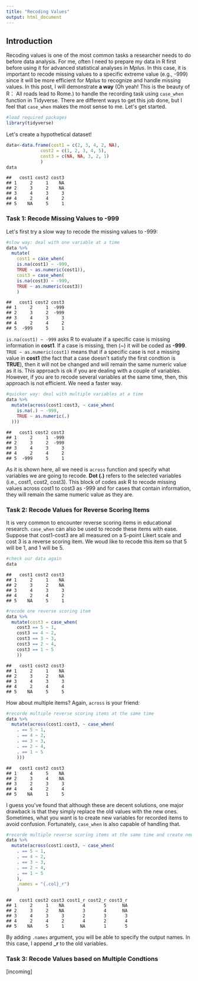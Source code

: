 ```yaml
---
title: "Recoding Values"
output: html_document
---
```




## Introduction

Recoding values is one of the most common tasks a researcher needs to do before data analysis. For me, often I need to prepare my data in R first before using it for advanced statistical analyses in M*plus*. In this case, it is important to recode missing values to a specific extreme value (e.g., -999) since it will be more efficient for M*plus* to recognize and handle missing values. In this post, I will demonstrate **a way** (Oh yeah! This is the beauty of R： All roads lead to Rome.) to handle the recording task using `case_when` function in Tidyverse. There are different ways to get this job done, but I feel that `case_when` makes the most sense to me. Let's get started.


```r
#load required packages
library(tidyverse)
```

Let's create a hypothetical dataset!

```r
data<-data.frame(cost1 = c(2, 3, 4, 2, NA),
             cost2 = c(1, 2, 3, 4, 5),
             cost3 = c(NA, NA, 3, 2, 1)
             )
data
```

```
##   cost1 cost2 cost3
## 1     2     1    NA
## 2     3     2    NA
## 3     4     3     3
## 4     2     4     2
## 5    NA     5     1
```

### Task 1: Recode Missing Values to -999

Let's first try a slow way to recode the missing values to -999:


```r
#slow way: deal with one variable at a time
data %>% 
  mutate(
    cost1 = case_when(
    is.na(cost1) ~ -999, 
    TRUE ~ as.numeric(cost1)),
    cost3 = case_when(
    is.na(cost3) ~ -999, 
    TRUE ~ as.numeric(cost3))
    )
```

```
##   cost1 cost2 cost3
## 1     2     1  -999
## 2     3     2  -999
## 3     4     3     3
## 4     2     4     2
## 5  -999     5     1
```

`is.na(cost1) ~ -999` asks R to evaluate if a specific case is missing information in **cost1**. If a case is missing, then (~) it will be coded as **-999**. `TRUE ~ as.numeric(cost1)` means that if a specific case is not a missing value in **cost1** (the fact that a case doesn't satisfy the first condtion is **TRUE**), then it will not be changed and will remain the same numeric value as it is. This approach is ok if you are dealing with a couple of variables. However, if you are to recode several variables at the same time, then, this approach is not efficient. We need a faster way.


```r
#quicker way: deal with multiple variables at a time
data %>% 
  mutate(across(cost1:cost3, ~ case_when(
    is.na(.) ~ -999, 
    TRUE ~ as.numeric(.)
  )))
```

```
##   cost1 cost2 cost3
## 1     2     1  -999
## 2     3     2  -999
## 3     4     3     3
## 4     2     4     2
## 5  -999     5     1
```

As it is shown here, all we need is `across` function and specify what variables we are going to recode. **Dot (.)** refers to the selected variables (i.e., cost1, cost2, cost3). This block of codes ask R to recode missing values across cost1 to cost3 as -999 and for cases that contain information, they will remain the same numeric value as they are.


### Task 2: Recode Values for Reverse Scoring Items

It is very common to encounter reverse scoring items in educational research. `case_when` can also be used to recode these items with ease. Suppose that cost1-cost3 are all measured on a 5-point Likert scale and cost 3 is a reverse scoring item. We woud like to recode this item so that 5 will be 1, and 1 will be 5.  


```r
#check our data again
data
```

```
##   cost1 cost2 cost3
## 1     2     1    NA
## 2     3     2    NA
## 3     4     3     3
## 4     2     4     2
## 5    NA     5     1
```

```r
#recode one reverse scoring item
data %>%
  mutate(cost3 = case_when(
    cost3 == 5 ~ 1, 
    cost3 == 4 ~ 2,
    cost3 == 3 ~ 3,
    cost3 == 2 ~ 4,
    cost3 == 1 ~ 5
    ))
```

```
##   cost1 cost2 cost3
## 1     2     1    NA
## 2     3     2    NA
## 3     4     3     3
## 4     2     4     4
## 5    NA     5     5
```

How about multiple items? Again, `across` is your friend:


```r
#recorde multiple reverse scoring items at the same time
data %>%
  mutate(across(cost1:cost3, ~ case_when(
    . == 5 ~ 1, 
    . == 4 ~ 2,
    . == 3 ~ 3,
    . == 2 ~ 4,
    . == 1 ~ 5
    )))
```

```
##   cost1 cost2 cost3
## 1     4     5    NA
## 2     3     4    NA
## 3     2     3     3
## 4     4     2     4
## 5    NA     1     5
```

I guess you've found that although these are decent solutions, one major drawback is that they simply replace the old values with the new ones. Sometimes, what you want is to create new variables for recorded items to avoid confusion. Fortunately, `case_when` is also capable of handling that.


```r
#recorde multiple reverse scoring items at the same time and create new variables for recoded items
data %>%
  mutate(across(cost1:cost3, ~ case_when(
    . == 5 ~ 1, 
    . == 4 ~ 2,
    . == 3 ~ 3,
    . == 2 ~ 4,
    . == 1 ~ 5
    ),
    .names = "{.col}_r")
    )
```

```
##   cost1 cost2 cost3 cost1_r cost2_r cost3_r
## 1     2     1    NA       4       5      NA
## 2     3     2    NA       3       4      NA
## 3     4     3     3       2       3       3
## 4     2     4     2       4       2       4
## 5    NA     5     1      NA       1       5
```
By adding `.names` argument, you will be able to specify the output names. In this case, I append **_r** to the old variables.

### Task 3: Recode Values based on Multiple Condtions
[incoming]
